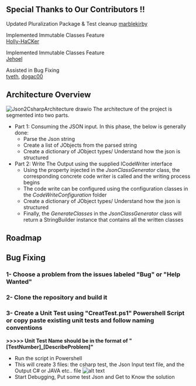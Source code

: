 ## Special Thanks to Our Contributors !!
Updated Pluralization Package & Test cleanup
[marblekirby](https://github.com/marblekirby) <br/> 

Implemented Immutable Classes Feature <br/>
[Holly-HaCKer](https://github.com/HoLLy-HaCKeR) <br/>

Implemented Immutable Classes Feature <br/>
[Jehoel](https://github.com/Jehoel) <br/>
 
Assisted in Bug Fixing <br/>
[tyeth](https://github.com/tyeth), [dogac00](https://github.com/dogac00)

## Architecture Overview
![Json2CsharpArchitecture drawio](https://user-images.githubusercontent.com/67238834/200273043-6e13fc15-2884-44d8-bf77-be3fc36b46d3.png)
The architecture of the project is segmented into two parts. 
- Part 1: Consuming the JSON input. In this phase, the below is generally done: 
  - Parse the Json string
  - Create a list of JObjects from the parsed string
  - Create a dictionary of JObject types/ Understand how the json is structured
- Part 2: Write The Output using the supplied ICodeWriter interface
  - Using the property injected in the *JsonClassGenerator* class, the corresponding concrete code writer is called and the writing process begins
  - The code write can be configured using the configuration classes in the *CodeWriteConfiguration* folder
  - Create a dictionary of JObject types/ Understand how the json is structured
  - Finally, the *GenerateClasses* in the *JsonClassGenerator* class will return a StringBuilder instance that contains all the written classes 

## Roadmap

## Bug Fixing
### 1- Choose a problem from the issues labeled "Bug" or "Help Wanted"
### 2- Clone the repository and build it
### 3- Create a Unit Test using "CreatTest.ps1" Powershell Script or copy paste existing unit tests and follow naming conventions
**>>>>> Unit Test Name should be in the format of "[TestNumber]_[DescribeProblem]"**
* Run the script in Powershell
* This will create 3 files: the csharp test, the Json Input text file, and the Output C# or JAVA etc.. file
![alt text](https://json2csharp.azureedge.net/images/github-repo-images/Test%20Files.png)
* Start Debugging, Put some test Json and Get to Know the solution 

